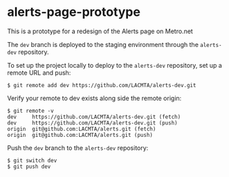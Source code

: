 # alerts-page-prototype
This is a prototype for a redesign of the Alerts page on Metro.net

The `dev` branch is deployed to the staging environment through the `alerts-dev` repository.

To set up the project locally to deploy to the `alerts-dev` repository, set up a remote URL and push:

```
$ git remote add dev https://github.com/LACMTA/alerts-dev.git
```

Verify your remote to dev exists along side the remote origin:
```
$ git remote -v
dev     https://github.com/LACMTA/alerts-dev.git (fetch)
dev     https://github.com/LACMTA/alerts-dev.git (push)
origin  git@github.com:LACMTA/alerts.git (fetch)
origin  git@github.com:LACMTA/alerts.git (push)
```

Push the `dev` branch to the `alerts-dev` repository:
```
$ git switch dev
$ git push dev
```

